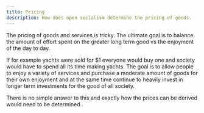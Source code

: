 ```yaml
---
title: Pricing
description: How does open socialism determine the pricing of goods.
---
```


The pricing of goods and services is tricky. The ultimate goal is to balance the amount of effort spent on the greater long term good vs the enjoyment of the day to day.

If for example yachts were sold for $1 everyone would buy one and society would have to spend all its time making yachts. The goal is to allow people to enjoy a variety of services and purchase a moderate amount of goods for their own enjoyment and at the same time continue to heavily invest in longer term investments for the good of all society.

There is no simple answer to this and exactly how the prices can be derived would need to be determined.

